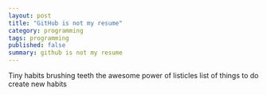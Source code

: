 ```yaml
---
layout: post
title: "GitHub is not my resume"
category: programming
tags: programming
published: false 
summary: github is not my resume
---
```


Tiny habits
brushing teeth
the awesome power of listicles
list of things to do
create new habits
